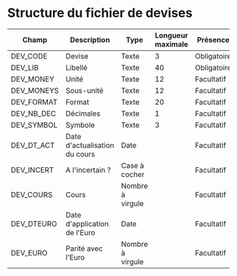 # Structure du fichier de devises








| Champ        | Description                        | Type             | Longueur maximale | Présence    |
|--------------|------------------------------------|------------------|--------------------|-------------|
| DEV_CODE     | Devise                             | Texte            | 3                  | Obligatoire |
| DEV_LIB      | Libellé                            | Texte            | 40                 | Obligatoire |
| DEV_MONEY    | Unité                              | Texte            | 12                 | Facultatif  |
| DEV_MONEYS   | Sous-unité                         | Texte            | 12                 | Facultatif  |
| DEV_FORMAT   | Format                             | Texte            | 20                 | Facultatif  |
| DEV_NB_DEC   | Décimales                          | Texte            | 1                  | Facultatif  |
| DEV_SYMBOL   | Symbole                            | Texte            | 3                  | Facultatif  |
| DEV_DT_ACT   | Date d'actualisation du cours       | Date             |                    | Facultatif  |
| DEV_INCERT   | A l'incertain ?                    | Case à cocher    |                    | Facultatif  |
| DEV_COURS    | Cours                              | Nombre à virgule |                    | Facultatif  |
| DEV_DTEURO   | Date d'application de l'Euro       | Date             |                    | Facultatif  |
| DEV_EURO     | Parité avec l'Euro                 | Nombre à virgule |                    | Facultatif  |


